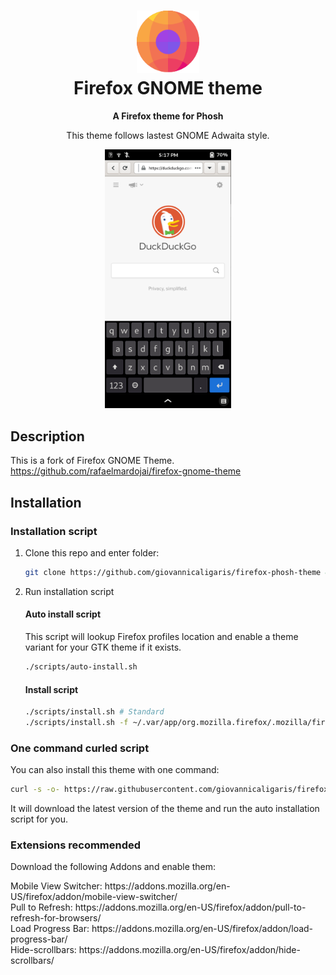 <h1 align="center">
	<img src="icon.svg" alt="Firefox PHOSH theme" width="100" height="100"/><br>
 Firefox GNOME theme
</h1>

<p align="center"><strong>A Firefox theme for Phosh</strong></p>

<p align="center">This theme follows lastest GNOME Adwaita style.</p>

<p align="center"<img src="firefox-phosh1.png" width=40% height=40%> <img src="firefox-phosh2.png" width=40% height=40%></p>

## Description

This is a fork of Firefox GNOME Theme.
https://github.com/rafaelmardojai/firefox-gnome-theme


## Installation

### Installation script
1. Clone this repo and enter folder:
	
	```sh
	git clone https://github.com/giovannicaligaris/firefox-phosh-theme && cd firefox-phosh-theme
	```
2. Run installation script

	#### Auto install script
	
	This script will lookup Firefox profiles location and enable a theme variant for your GTK theme if it exists.
	```sh
	./scripts/auto-install.sh
	```
	#### Install script
	```sh
	./scripts/install.sh # Standard
	./scripts/install.sh -f ~/.var/app/org.mozilla.firefox/.mozilla/firefox # Flatpak
	```

### One command curled script

You can also install this theme with one command:

```sh
curl -s -o- https://raw.githubusercontent.com/giovannicaligaris/firefox-phosh-theme/master/scripts/install-by-curl.sh | bash
```

It will download the latest version of the theme and run the auto installation script for you.

### Extensions recommended

Download the following Addons and enable them:

<p>Mobile View Switcher: https://addons.mozilla.org/en-US/firefox/addon/mobile-view-switcher/
<br>Pull to Refresh: https://addons.mozilla.org/en-US/firefox/addon/pull-to-refresh-for-browsers/
<br>Load Progress Bar: https://addons.mozilla.org/en-US/firefox/addon/load-progress-bar/
<br>Hide-scrollbars: https://addons.mozilla.org/en-US/firefox/addon/hide-scrollbars/</p>
